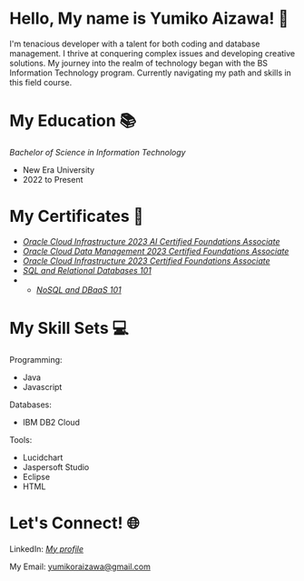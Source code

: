 # Hello, My name is Yumiko Aizawa! 👋
I'm tenacious developer with a talent for both coding and database management. I thrive at conquering complex issues and developing creative solutions. My journey into the realm of technology began with the BS Information Technology program. Currently navigating my path and skills in this field course. 

# My Education 📚
*Bachelor of Science in Information Technology*
- New Era University
- 2022 to Present

# My Certificates 🏅
- *[Oracle Cloud Infrastructure 2023 AI Certified Foundations Associate](https://catalog-education.oracle.com/pls/certview/sharebadge?id=1A3266EA640411B0AB229CCD3A8649DE2ED2B6F27B38E307074626F1AE28B174&fbclid=IwAR17hXd_ABxdcs6GGGdwq8bDW_g6-BprFzRHupAWL00xKlpvtOPMQaJ2M_c)*
- *[Oracle Cloud Data Management 2023 Certified Foundations Associate](https://catalog-education.oracle.com/pls/certview/sharebadge?id=BFAD97885D5C8D591314010A4E82DCCF6D4BD9E0CAD7D553C495EDEEC06FEAF4)*
- *[Oracle Cloud Infrastructure 2023 Certified Foundations Associate](https://catalog-education.oracle.com/pls/certview/sharebadge?id=BFAD97885D5C8D591314010A4E82DCCF6D4BD9E0CAD7D553C495EDEEC06FEAF4)*
- *[SQL and Relational Databases 101](https://courses.cognitiveclass.ai/certificates/29fc5240024c4e56abedc294658502ec)*
- - *[ NoSQL and DBaaS 101](https://courses.cognitiveclass.ai/certificates/b2a0c045a1a646ce9901d5acf4c43e00)*

# My Skill Sets 💻

Programming:  
- Java
- Javascript

Databases: 
- IBM DB2 Cloud

Tools:  
- Lucidchart
- Jaspersoft Studio
- Eclipse
- HTML

# Let's Connect! 🌐

LinkedIn: *[My profile](https://www.linkedin.com/in/yumiko-aizawa-687b042a3/)*

My Email: yumikoraizawa@gmail.com
